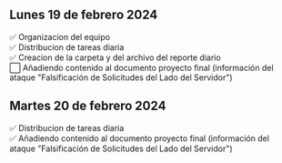 ## Lunes 19 de febrero 2024 <br>
✅ Organizacion del equipo <br>
✅ Distribucion de tareas diaria <br>
✅ Creacion de la carpeta y del archivo del reporte diario <br>
:white_large_square: Añadiendo contenido al documento proyecto final (información del ataque "Falsificación de Solicitudes del Lado del Servidor") <br>

## Martes 20 de febrero 2024 <br>
✅ Distribucion de tareas diaria <br>
✅ Añadiendo contenido al documento proyecto final (información del ataque "Falsificación de Solicitudes del Lado del Servidor") <br>
